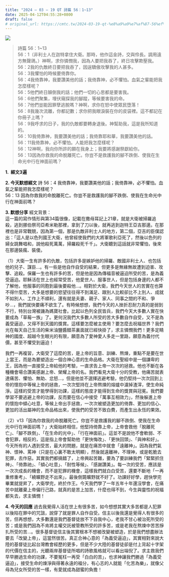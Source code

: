 ```yaml
---
title: "2024 – 03 – 19 QT 詩篇 56：1~13"
date: 2025-04-12T04:55:28+0800
draft: false
# original_url: https://cmtc.tw/2024-03-19-qt-%e8%a9%a9%e7%af%87-56%ef%bc%9a113
---
```


![](/images/qt.jpg)
> 詩篇 56：1\~13  
> 56：1（非利士人在迦特拿住大衛。那時，他作這金詩，交與伶長。調用遠方無聲鴿。）神啊，求你憐憫我，因為人要把我吞了，終日攻擊欺壓我。  
> 56：2我的仇敵終日要把我吞了，因逞驕傲攻擊我的人甚多。  
> 56：3我懼怕的時候要倚靠你。  
> 56：4我倚靠神，我要讚美他的話；我倚靠神，必不懼怕。血氣之輩能把我怎麼樣呢？  
> 56：5他們終日顛倒我的話；他們一切的心思都是要害我。  
> 56：6他們聚集，埋伏窺探我的腳蹤，等候要害我的命。  
> 56：7他們豈能因罪孽逃脫嗎？神啊，求你在怒中使眾民墮落！  
> 56：8我幾次流離，你都記數；求你把我眼淚裝在你的皮袋裡。這不都記在你冊子上嗎？  
> 56：9我呼求的日子，我的仇敵都要轉身退後。神幫助我，這是我所知道的。  
> 56：10我倚靠神，我要讚美他的話；我倚靠耶和華，我要讚美他的話。  
> 56：11我倚靠神，必不懼怕。人能把我怎麼樣呢？  
> 56：12神啊，我向你所許的願在我身上；我要將感謝祭獻給你。  
> 56：13因為你救我的命脫離死亡。你豈不是救護我的腳不跌倒、使我在生命光中行在神面前嗎？

**1.  經文3遍**

**2. 今天默想經文**
詩 56：4 我倚靠神，我要讚美他的話；我倚靠神，必不懼怕。血氣之輩能把我怎麼樣呢？  
56：13 因為你救我的命脫離死亡。你豈不是救護我的腳不跌倒、使我在生命光中行在神面前嗎？

**3. 默想分享**
經文背景：  
這一篇的寫作情形與第34篇很像，記載在撒母耳記上21章，就是大衛被掃羅追殺，逃到挪伯祭司亞希米勒那裡，拿到了刀以後，就再逃到迦特王亞吉那邊。在那裡也是非常戰兢，因為第一個，那是仇敵非利士人的地方，第二個，亞吉的臣僕認出：「這人是以色列國王大衛，他曾經使我們的大將軍歌利亞死了，然後以色列的婦女跳舞唱和，說他殺死萬萬，掃羅殺死千千」。大衛聽到這話就非常懼怕，後來在那邊裝瘋、裝傻。

（1）大衛一生有許多的仇敵，包括許多是嫉妒他的掃羅、敵國非利士人、也包括他的兒子、謀臣…。有一些是他自作自受的結果，但更多是無緣無故遭到迫害、攻擊、追殺。保羅一生也有許多的苦，但是他是因為傳福音被逼迫所受的苦，是為義受逼迫。耶穌活在世上也經常受苦，他愛世人、服事世人，但是包括身邊的人都不了解他，他服事的同胞到最後要殺他…。相對於大衛，我們今天世人的苦實在也算不得什麼苦，大多是想要的慾望往往得不到滿足、跟別人比較卻比不上別人、成就不如別人、工作上不順利，還有就是夫妻、親子、家人、同事之間的不和、爭吵…，我們就快要痛不欲生了。有時候想想，我們今天的人挫折忍耐力真的是弱到不行，特別台灣被譏為媽寶社會。比起以色列全民皆兵，我們今天大多數人實在快要成為「草莓一族」了。更何況我們大多數人所受的苦大多數自作自受，又不是為義受逼迫，又得不到天國的獎賞。這樣要怎麼被主使用？要怎麼去祝福世界？我們光在每天自己生活的柴米油鹽醬醋茶裏面就已經快掛了，求主憐憫我們！更多定睛神的國度、超越今生眼光的有限，願意為了愛神愛人多走一里路，願意為義付代價，甚至不懼受到逼迫！

我們一再複習，大衛受了這麼的苦，是上帝的旨意、訓練、熬煉，重點不是要在世上當王，而是為要塑造出一個合神心意的生命品格。大衛在聖經中是一個謙卑的王，因為他一直接受上帝給他的考驗，一直求告上帝一次次的拯救。他也不斷在各種機會場合讚美感謝上帝、榮耀上帝的名。我們看見大衛十分的受教，他痛苦就表達痛苦、懼怕、無助、忿怒…，但是他並不選擇逃避考驗，他仍堅持一次次回到上帝的懷抱中等候上帝的拯救，一次次堅持在上帝熬煉的熔爐中濾掉渣滓，使生命純淨。這樣的受苦才能學得到功課，這樣的態度才能得到生命的獎賞與冠冕。我們要學習不要逃避上帝的功課，反而要在信心中接受「萬事互相效力」，然後躲進上帝的懷抱中傾心吐意，等候上帝出手拯救，一次次被塑造更加的倚靠、更加的信心、更加的活出屬神的生命品格出來，使我們的受苦不致白費，而產生出永恆的果效。

（2）v13「因為你救我的命脫離死亡。你豈不是救護我的腳不跌倒、使我在生命光中行在神面前嗎？」大衛始終相信，他堅持倚靠上帝，上帝會救他「脫離死亡」、「腳不跌倒」、「在生命的光中」、「行在神面前」。這並不是說他不會軟弱、不會犯罪，相反的，這是指上帝會幫助他「更快悔改」、「更快回頭」、「與神和好」。今天所有的人遇到受苦，最大的問題，就是在痛苦中就會「遠離神」。因為我們氣神、恨神、罵神（只是在心裏不敢太明顯），然後就遠離神，不理神，或是乾脆去犯罪，去作惡。其實我們都搞錯了，上帝興起苦難，要為了要訓練我們「緊緊抓住神」、「倚靠祂」、「傾心吐意」、「耐性等候」、「感謝讚美」。每一次的受苦，應該是一次次成長的機會，而不是犯罪的機會，這樣我們就白白受苦，還要不斷地「一再重修重考」、「繞曠野走不出來」，最後倒斃曠野就不好了。功課好好學，趕快學完畢業就提昇了，大衛學完，終於作王。今天我們學了一年五年十年還沒學會，在痛苦中就離棄上帝偏行己路，就真的是苦上加苦，什麼也得不到，今生與靈性的祝福都失去，求主憐憫！

**4. 今天的回應**
過去我覺得人活在世上有很多苦，如今想想其實大多苦都是人犯罪以後陷在罪中的咒詛，說穿了就是罪人自作自受。信主以後我還是覺得人有很多的苦，但再想想，大多數還是我們基督徒放不下自我中心，老我不甘心被治死所受的苦；或是我們因為不肯將主權交託被管教所受的許多苦，或是老我在熬煉中苦苦掙扎所受的苦…。很多基督徒信主後其實根本不想被改變被塑造，於是我們想盡辦法要去「改變上帝」，這當然很苦。真正合神心意的「為義受逼迫」，其實相對來說大陸的基督徒比起台灣教會經歷的更多，但是不少大陸的基督徒卻是付上背起十字架的代價在信主的，光聽兩岸基督徒所唱的詩歌風格就可以看出端倪了。求主救我們早早勝過生命的功課，不要冤枉一再受「白白的苦」，也求神讓我們勝過「為義受逼迫」，接受生命的煉淨與得著永遠的福分，有心志的人就能「化苦為樂」，就像父母為兒女所受的苦一樣，有愛就成為甜蜜的負擔！

